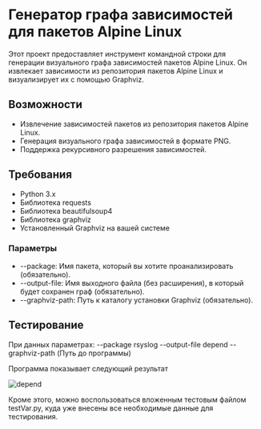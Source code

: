 # Генератор графа зависимостей для пакетов Alpine Linux

Этот проект предоставляет инструмент командной строки для генерации визуального графа зависимостей пакетов Alpine Linux. Он извлекает зависимости из репозитория пакетов Alpine Linux и визуализирует их с помощью Graphviz.

## Возможности

- Извлечение зависимостей пакетов из репозитория пакетов Alpine Linux.
- Генерация визуального графа зависимостей в формате PNG.
- Поддержка рекурсивного разрешения зависимостей.

## Требования

- Python 3.x
- Библиотека requests
- Библиотека beautifulsoup4
- Библиотека graphviz
- Установленный Graphviz на вашей системе
  
### Параметры

- --package: Имя пакета, который вы хотите проанализировать (обязательно).
- --output-file: Имя выходного файла (без расширения), в который будет сохранен граф (обязательно).
- --graphviz-path: Путь к каталогу установки Graphviz (обязательно).

## Тестирование

При данных параметрах:
--package rsyslog
--output-file depend
--graphviz-path (Путь до программы)

Программа показывает следующий результат

![depend](https://github.com/user-attachments/assets/4b8ae81e-d16e-460b-ba6f-f3cfeb88eceb)

Кроме этого, можно воспользоваться вложенным тестовым файлом testVar.py, куда уже внесены все необходимые данные для тестирования.
